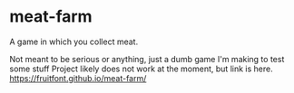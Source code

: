 # meat-farm
A game in which you collect meat.

Not meant to be serious or anything, just a dumb game I'm making to test some stuff
Project likely does not work at the moment, but link is here.
https://fruitfont.github.io/meat-farm/
